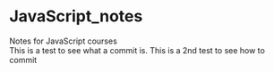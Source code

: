 # JavaScript_notes
Notes for JavaScript courses  
This is a test to see what a commit is. 
This is a 2nd test to see how to commit
